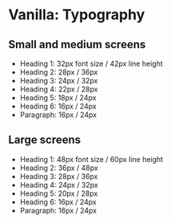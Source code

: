 # Vanilla: Typography

## Small and medium screens
- Heading 1: 32px font size / 42px line height
- Heading 2: 28px / 36px
- Heading 3: 24px / 32px
- Heading 4: 22px / 28px
- Heading 5: 18px / 24px
- Heading 6: 16px / 24px
- Paragraph: 16px / 24px

## Large screens
- Heading 1: 48px font size / 60px line height
- Heading 2: 36px / 48px
- Heading 3: 28px / 36px
- Heading 4: 24px / 32px
- Heading 5: 20px / 28px
- Heading 6: 16px / 24px
- Paragraph: 16px / 24px
